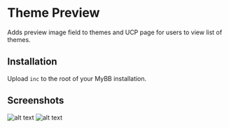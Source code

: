 # Theme Preview
Adds preview image field to themes and UCP page for users to view list of themes.

## Installation
Upload `inc` to the root of your MyBB installation.

## Screenshots
![alt text](https://github.com/ShinkaDev-MyBB/mybb-weather/blob/master/docs/previewfield.PNG "Theme Settings")
![alt text](https://github.com/ShinkaDev-MyBB/mybb-weather/blob/master/docs/changetheme.PNG "UCP Page")
